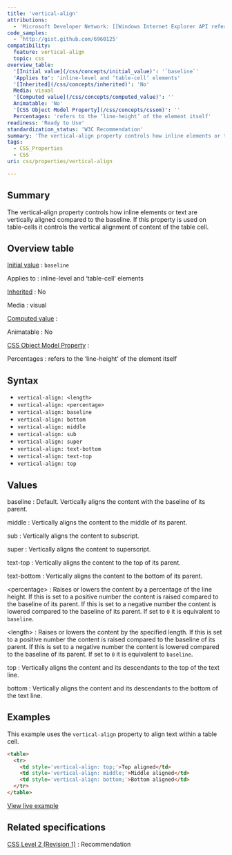 ```yaml
---
title: 'vertical-align'
attributions:
  - 'Microsoft Developer Network: [[Windows Internet Explorer API reference](http://msdn.microsoft.com/en-us/library/ie/hh828809%28v=vs.85%29.aspx) Article]'
code_samples:
  - 'http://gist.github.com/6960125'
compatibility:
  feature: vertical-align
  topic: css
overview_table:
  '[Initial value](/css/concepts/initial_value)': '`baseline`'
  'Applies to': 'inline-level and ‘table-cell’ elements'
  '[Inherited](/css/concepts/inherited)': 'No'
  Media: visual
  '[Computed value](/css/concepts/computed_value)': ''
  Animatable: 'No'
  '[CSS Object Model Property](/css/concepts/cssom)': ''
  Percentages: 'refers to the ‘line-height’ of the element itself'
readiness: 'Ready to Use'
standardization_status: 'W3C Recommendation'
summary: 'The vertical-align property controls how inline elements or text are vertically aligned compared to the baseline. If this property is used on table-cells it controls the vertical alignment of content of the table cell.'
tags:
  - CSS_Properties
  - CSS
uri: css/properties/vertical-align

---
```

## Summary

The vertical-align property controls how inline elements or text are vertically aligned compared to the baseline. If this property is used on table-cells it controls the vertical alignment of content of the table cell.

## Overview table

[Initial value](/css/concepts/initial_value)
:   `baseline`

Applies to
:   inline-level and ‘table-cell’ elements

[Inherited](/css/concepts/inherited)
:   No

Media
:   visual

[Computed value](/css/concepts/computed_value)
:

Animatable
:   No

[CSS Object Model Property](/css/concepts/cssom)
:

Percentages
:   refers to the ‘line-height’ of the element itself

## Syntax

-   `vertical-align: <length>`
-   `vertical-align: <percentage>`
-   `vertical-align: baseline`
-   `vertical-align: bottom`
-   `vertical-align: middle`
-   `vertical-align: sub`
-   `vertical-align: super`
-   `vertical-align: text-bottom`
-   `vertical-align: text-top`
-   `vertical-align: top`

## Values

baseline
:   Default. Vertically aligns the content with the baseline of its parent.

middle
:   Vertically aligns the content to the middle of its parent.

sub
:   Vertically aligns the content to subscript.

super
:   Vertically aligns the content to superscript.

text-top
:   Vertically aligns the content to the top of its parent.

text-bottom
:   Vertically aligns the content to the bottom of its parent.

\<percentage\>
:   Raises or lowers the content by a percentage of the line height. If this is set to a positive number the content is raised compared to the baseline of its parent. If this is set to a negative number the content is lowered compared to the baseline of its parent. If set to `0` it is equivalent to `baseline`.

\<length\>
:   Raises or lowers the content by the specified length. If this is set to a positive number the content is raised compared to the baseline of its parent. If this is set to a negative number the content is lowered compared to the baseline of its parent. If set to `0` it is equivalent to `baseline`.

top
:   Vertically aligns the content and its descendants to the top of the text line.

bottom
:   Vertically aligns the content and its descendants to the bottom of the text line.

## Examples

This example uses the `vertical-align` property to align text within a table cell.

``` html
<table>
  <tr>
    <td style='vertical-align: top;'>Top aligned</td>
    <td style='vertical-align: middle;'>Middle aligned</td>
    <td style='vertical-align: bottom;'>Bottom aligned</td>
  </tr>
</table>
```

[View live example](http://gist.github.com/6960125)

## Related specifications

[CSS Level 2 (Revision 1)](http://www.w3.org/TR/CSS2/visudet.html#propdef-vertical-align)
:   Recommendation

